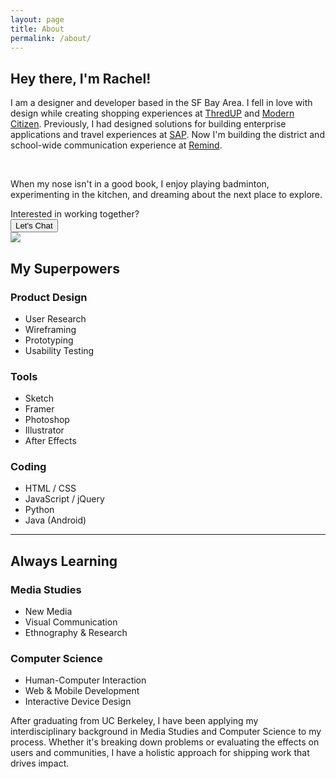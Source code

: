```yaml
---
layout: page
title: About
permalink: /about/
---
```

<section class="hero">
<h1>Hey there, I'm Rachel!</h1>
<p class="col-xs-12">I am a designer and developer based in the SF Bay Area. I fell in love with design while creating shopping experiences at <a href="http://thredup.com" target="_blank">ThredUP</a> and <a href="http://moderncitizen.com" target="_blank">Modern Citizen</a>. Previously, I had designed solutions for building enterprise applications and travel experiences at <a href="http://sap.com" target="_blank">SAP</a>. Now I'm building the district and school-wide communication experience at <a href="http://remind.com" target="_blank">Remind</a>.
</p>
<br>
<p>When my nose isn't in a good book, I enjoy playing badminton, experimenting in the kitchen, and dreaming about the next place to explore.</p>
Interested in working together?
<br>
<a href="mailto:linrac@gmail.com"><button class="cta">Let's Chat</button></a>
</section>


<div class="clearfix row">
	<div class="col-md-12 profile-image">
		<img src="{{ site.baseurl }}/img/about/rachel.jpg" class="img-responsive">
	</div>
</div>

<section class="main">
<h2 class="small-title">My Superpowers</h2>
	<div class="row">
		<div class="col-md-4 col-xs-12">
	  		<div class="about-list">
	  		<i class="fa fa-cogs fa-2x" aria-hidden="true"></i>
			<h3>Product Design</h3>
			<ul>
				<li>User Research</li>
				<li>Wireframing</li>
				<li>Prototyping</li>
				<li>Usability Testing</li>
			</ul>
			</div>
		</div>
	  	<div class="col-md-4 col-xs-12">
	  		<div class="about-list">
	  		<i class="fa fa-paint-brush fa-2x" aria-hidden="true"></i>
		  		<h3>Tools</h3>
				<ul>
					<li>Sketch</li>
					<li>Framer</li>
					<li>Photoshop</li>
					<li>Illustrator</li>
					<li>After Effects</li>
				</ul>
			</div>
	  	</div>
	  	<div class="col-md-4 col-xs-12">
	  		<div class="about-list">
	  		<i class="fa fa-code fa-2x" aria-hidden="true"></i>
		  		<h3>Coding</h3>
				<ul>
					<li>HTML / CSS</li>
					<li>JavaScript / jQuery</li>
					<li>Python</li>
					<li>Java (Android)</li>
				</ul>
			</div>
	  	</div>
	</div>
</section>

<hr>

<section class="main">
<h2 class="small-title">Always Learning</h2>
	<div class="row">
		<div class="col-md-3 col-xs-12">
		<i class="fa fa-television fa-2x" aria-hidden="true"></i>
				<h3>Media Studies</h3>
				<ul>
					<li>New Media</li>
					<li>Visual Communication</li>
					<li>Ethnography & Research</li>
				</ul>
		</div>
	  	<div class="col-md-3 col-xs-12">
	  			<i class="fa fa-terminal fa-2x" aria-hidden="true"></i>
		  		<h3>Computer Science</h3>
				<ul>
					<li>Human-Computer Interaction</li>
					<li>Web & Mobile Development</li>
					<li>Interactive Device Design</li>
				</ul>
	  	</div>
	  	<div class="col-md-5 col-xs-12 col-md-offset-1">
	  		<div class="about-body">
		  		After graduating from UC Berkeley, I have been applying my interdisciplinary background in Media Studies and Computer Science to my process. Whether it's breaking down problems or evaluating the effects on users and communities, I have a holistic approach for shipping work that drives impact. 
			</div>
	  	</div>
	</div>
</section>